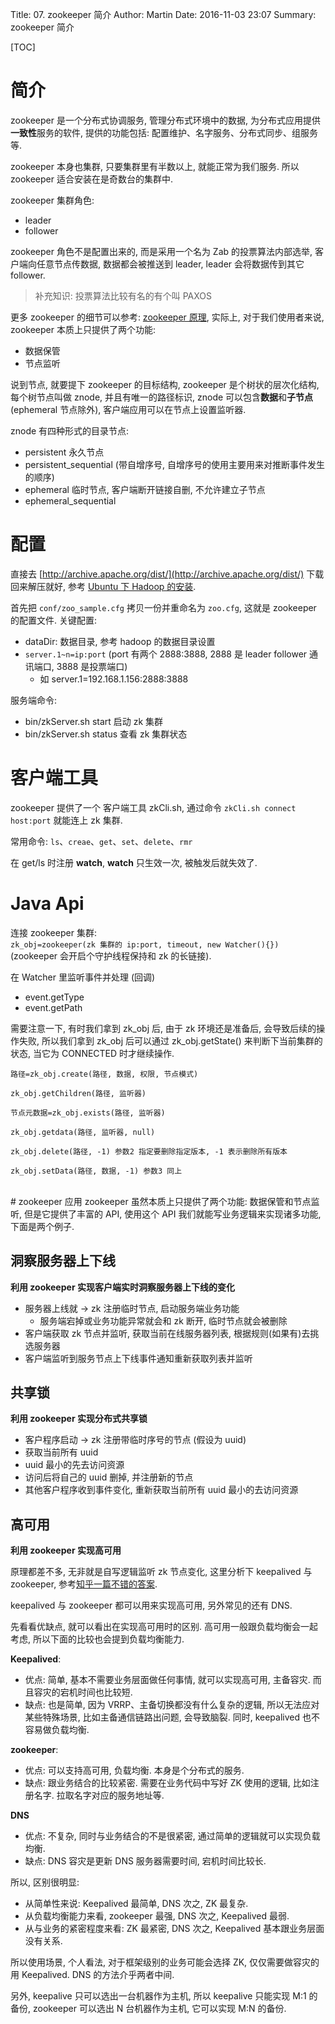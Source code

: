 Title: 07. zookeeper 简介
Author: Martin
Date: 2016-11-03 23:07
Summary: zookeeper 简介

[TOC]

# 简介
zookeeper 是一个分布式协调服务, 管理分布式环境中的数据, 为分布式应用提供**一致性**服务的软件, 提供的功能包括: 配置维护、名字服务、分布式同步、组服务等.

zookeeper 本身也集群, 只要集群里有半数以上, 就能正常为我们服务. 所以 zookeeper 适合安装在是奇数台的集群中.

zookeeper 集群角色:

- leader
- follower

zookeeper 角色不是配置出来的, 而是采用一个名为 Zab 的投票算法内部选举, 客户端向任意节点传数据, 数据都会被推送到 leader, leader 会将数据传到其它 follower.

> 补充知识: 投票算法比较有名的有个叫 PAXOS

更多 zookeeper 的细节可以参考: [zookeeper 原理](http://cailin.iteye.com/blog/2014486/), 实际上, 对于我们使用者来说, zookeeper 本质上只提供了两个功能:

- 数据保管
- 节点监听

说到节点, 就要提下 zookeeper 的目标结构, zookeeper 是个树状的层次化结构, 每个树节点叫做 znode, 并且有唯一的路径标识, znode 可以包含**数据**和**子节点** (ephemeral 节点除外), 客户端应用可以在节点上设置监听器.

znode 有四种形式的目录节点:

- persistent 永久节点
- persistent_sequential (带自增序号, 自增序号的使用主要用来对推断事件发生的顺序)
- ephemeral 临时节点, 客户端断开链接自删, 不允许建立子节点
- ephemeral_sequential


# 配置
直接去 [http://archive.apache.org/dist/](http://archive.apache.org/dist/) 下载回来解压就好, 参考 [Ubuntu 下 Hadoop 的安装](http://wiki.smallcpp.com/Hadoop/%E6%90%AD%E5%BB%BA%20Hadoop%20%E5%88%86%E5%B8%83%E5%BC%8F%E5%AE%9E%E9%AA%8C%E7%8E%AF%E5%A2%83.html#3-hadoop).

首先把 `conf/zoo_sample.cfg` 拷贝一份并重命名为 `zoo.cfg`, 这就是 zookeeper 的配置文件. 关键配置:

- dataDir: 数据目录, 参考 hadoop 的数据目录设置
- `server.1~n=ip:port` (port 有两个 2888:3888, 2888 是 leader follower 通讯端口, 3888 是投票端口)
    + 如 server.1=192.168.1.156:2888:3888

服务端命令:

- bin/zkServer.sh start 启动 zk 集群
- bin/zkServer.sh status 查看 zk 集群状态

# 客户端工具
zookeeper 提供了一个 客户端工具 zkCli.sh, 通过命令 `zkCli.sh connect host:port` 就能连上 zk 集群.

常用命令: `ls`、`creae`、`get`、`set`、`delete`、`rmr`

在 get/ls 时注册 **watch**, **watch** 只生效一次, 被触发后就失效了.

# Java Api
连接 zookeeper 集群:<br>
`zk_obj=zookeeper(zk 集群的 ip:port, timeout, new Watcher(){})` (zookeeper 会开启个守护线程保持和 zk 的长链接).

在 Watcher 里监听事件并处理 (回调)

- event.getType
- event.getPath

需要注意一下, 有时我们拿到 zk\_obj 后, 由于 zk 环境还是准备后, 会导致后续的操作失败, 所以我们拿到 zk\_obj 后可以通过 zk\_obj.getState() 来判断下当前集群的状态, 当它为 CONNECTED 时才继续操作.

```
路径=zk_obj.create(路径, 数据, 权限, 节点模式)

zk_obj.getChildren(路径, 监听器)

节点元数据=zk_obj.exists(路径, 监听器)

zk_obj.getdata(路径, 监听器, null)

zk_obj.delete(路径, -1) 参数2 指定要删除指定版本, -1 表示删除所有版本

zk_obj.setData(路径, 数据, -1) 参数3 同上
```
<br>
# zookeeper 应用
zookeeper 虽然本质上只提供了两个功能: 数据保管和节点监听, 但是它提供了丰富的 API, 使用这个 API 我们就能写业务逻辑来实现诸多功能, 下面是两个例子.

## 洞察服务器上下线
**利用 zookeeper 实现客户端实时洞察服务器上下线的变化**

- 服务器上线就 -> zk 注册临时节点, 启动服务端业务功能
    + 服务端宕掉或业务功能异常就会和 zk 断开, 临时节点就会被删除
- 客户端获取 zk 节点并监听, 获取当前在线服务器列表, 根据规则(如果有)去挑选服务器
- 客户端监听到服务节点上下线事件通知重新获取列表并监听

## 共享锁
**利用 zookeeper 实现分布式共享锁**

- 客户程序启动 -> zk 注册带临时序号的节点 (假设为 uuid)
- 获取当前所有 uuid
- uuid 最小的先去访问资源
- 访问后将自己的 uuid 删掉, 并注册新的节点
- 其他客户程序收到事件变化, 重新获取当前所有 uuid 最小的去访问资源

## 高可用
**利用 zookeeper 实现高可用**

原理都差不多, 无非就是自写逻辑监听 zk 节点变化, 这里分析下 keepalived 与 zookeeper, 参考[知乎一篇不错的答案](https://www.zhihu.com/question/47632675/answer/127669517).

keepalived 与 zookeeper 都可以用来实现高可用, 另外常见的还有 DNS.

先看看优缺点, 就可以看出在实现高可用时的区别. 高可用一般跟负载均衡会一起考虑, 所以下面的比较也会提到负载均衡能力.

**Keepalived**:

- 优点: 简单, 基本不需要业务层面做任何事情, 就可以实现高可用, 主备容灾. 而且容灾的宕机时间也比较短.
- 缺点: 也是简单, 因为 VRRP、主备切换都没有什么复杂的逻辑, 所以无法应对某些特殊场景, 比如主备通信链路出问题, 会导致脑裂. 同时, keepalived 也不容易做负载均衡.

**zookeeper**:

- 优点: 可以支持高可用, 负载均衡. 本身是个分布式的服务.
- 缺点: 跟业务结合的比较紧密. 需要在业务代码中写好 ZK 使用的逻辑, 比如注册名字. 拉取名字对应的服务地址等.

**DNS**

- 优点: 不复杂, 同时与业务结合的不是很紧密, 通过简单的逻辑就可以实现负载均衡.
- 缺点: DNS 容灾是更新 DNS 服务器需要时间, 宕机时间比较长.

所以, 区别很明显:

- 从简单性来说: Keepalived 最简单, DNS 次之, ZK 最复杂.
- 从负载均衡能力来看, zookeeper 最强, DNS 次之, Keepalived 最弱.
- 从与业务的紧密程度来看: ZK 最紧密, DNS 次之, Keepalived 基本跟业务层面没有关系.

所以使用场景, 个人看法, 对于框架级别的业务可能会选择 ZK, 仅仅需要做容灾的用 Keepalived. DNS 的方法介乎两者中间.

另外, keepalive 只可以选出一台机器作为主机, 所以 keepalive 只能实现 M:1 的备份, zookeeper 可以选出 N 台机器作为主机, 它可以实现 M:N 的备份.
